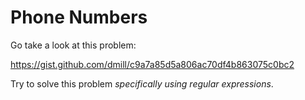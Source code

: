 # Phone Numbers

Go take a look at this problem:

https://gist.github.com/dmill/c9a7a85d5a806ac70df4b863075c0bc2

Try to solve this problem *specifically using regular expressions*.
